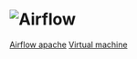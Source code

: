 # ![Airflow](https://airflow.apache.org/_images/pin_large.png)
[Airflow apache](https://airflow.apache.org/)
[Virtual machine](https://marclamberti.com/form-course-material-100/)
